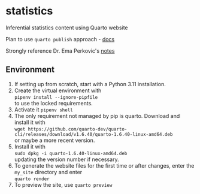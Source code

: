 # statistics
Inferential statistics content using Quarto website

Plan to use `quarto publish` approach - [docs](https://quarto.org/docs/publishing/github-pages.html#publish-command)

Strongly reference Dr. Ema Perkovic's [notes](https://emilijaperkovic.com/wp-content/uploads/2024/01/STAT_512_Lecture-Notes-Complete.pdf)

## Environment
1. If setting up from scratch, start with a Python 3.11 installation.
2. Create the virtual environment with    
`pipenv install --ignore-pipfile`   
to use the locked requirements.
3. Activate it
`pipenv shell`
4. The only requirement not managed by pip is quarto. Download and install it with   
`wget https://github.com/quarto-dev/quarto-cli/releases/download/v1.6.40/quarto-1.6.40-linux-amd64.deb`  
or maybe a more recent version.
5. Install it with   
`sudo dpkg -i quarto-1.6.40-linux-amd64.deb`   
updating the version number if necessary.
6. To generate the website files for the first time or after changes, enter the `my_site` directory and enter    
`quarto render`
7. To preview the site, use
`quarto preview`
